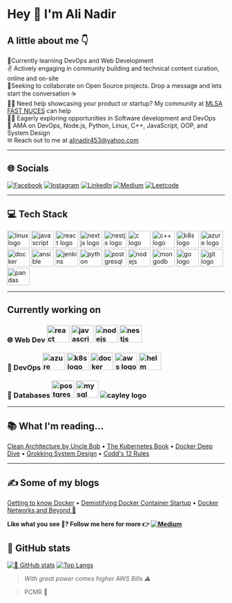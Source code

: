 # Hey 👋 I'm Ali Nadir

## A little about me 👇

📖Currently learning DevOps and Web Development<br>✌ Actively engaging in community building and technical content curation, online and on-site<br>🧑Seeking to collaborate on Open Source projects. Drop a message and lets start the conversation ☕<br>🙋‍♂️ Need help showcasing your product or startup? My community at <a href="https://www.linkedin.com/company/mlsa-fast-nuces-karachi-chapter">MLSA FAST NUCES</a> can help <br>🙇‍♂️ Eagerly exploring opportunities in Software development and DevOps<br>💬 AMA on DevOps, Node.js, Python, Linux, C++, JavaScript, OOP, and System Design<br>✉ Reach out to me at <a href="mailto:alinadir453@yahoo.com">alinadir453@yahoo.com</a>

---

## 🌐 Socials
[![Facebook](https://img.shields.io/badge/Facebook-%231877F2.svg?logo=Facebook&logoColor=white)](https://facebook.com/alinadir43) [![Instagram](https://img.shields.io/badge/Instagram-%23E4405F.svg?logo=Instagram&logoColor=white)](https://instagram.com/kazmi.san/) [![LinkedIn](https://img.shields.io/badge/LinkedIn-%230077B5.svg?logo=linkedin&logoColor=white)](https://linkedin.com/in/salinadir) [![Medium](https://img.shields.io/badge/Medium-12100E?logo=medium&logoColor=white)](https://medium.com/@@edgecake88) 
[![Leetcode](https://img.shields.io/badge/-LeetCode-critical?style=flat-square&amp;labelColor=0077B5&amp;logo=leetcode&amp)](https://leetcode.com/alinadir/) 

---

## 💻 Tech Stack
<div align="left">
 <img src="https://cdn.jsdelivr.net/gh/devicons/devicon/icons/linux/linux-original.svg" height="40" width="52" alt="linux logo"  />
  <img src="https://cdn.jsdelivr.net/gh/devicons/devicon/icons/javascript/javascript-original.svg" height="40" width="52" alt="javascript logo"  />
  <img src="https://cdn.jsdelivr.net/gh/devicons/devicon/icons/react/react-original.svg" height="40" width="52" alt="react logo"  />
 <img src="https://cdn.jsdelivr.net/gh/devicons/devicon/icons/nextjs/nextjs-original.svg" height="40" width="52" alt="nextjs logo"  />
 <img src="https://cdn.jsdelivr.net/gh/devicons/devicon/icons/nestjs/nestjs-plain.svg" height="40" width="52" alt="nestjs logo"  />
  <img src="https://cdn.jsdelivr.net/gh/devicons/devicon/icons/c/c-original.svg" height="40" width="52" alt="c logo"  />
 <img src="https://cdn.jsdelivr.net/gh/devicons/devicon/icons/cplusplus/cplusplus-original.svg" height="40" width="52" alt="c++ logo"  />
  <img src="https://cdn.jsdelivr.net/gh/devicons/devicon/icons/kubernetes/kubernetes-plain.svg" height="40" width="52" alt="k8s logo"  />
 <img src="https://cdn.jsdelivr.net/gh/devicons/devicon/icons/azure/azure-original.svg" height="40" width="52" alt="azure logo"  />
 <img src="https://cdn.jsdelivr.net/gh/devicons/devicon/icons/docker/docker-original.svg" height="40" width="52" alt="docker logo"  />
 <img src="https://cdn.jsdelivr.net/gh/devicons/devicon/icons/ansible/ansible-original.svg" height="40" width="52" alt="ansible logo"  />
 <img src="https://cdn.jsdelivr.net/gh/devicons/devicon/icons/jenkins/jenkins-original.svg" height="40" width="52" alt="jenkins logo"  />
  <img src="https://cdn.jsdelivr.net/gh/devicons/devicon/icons/python/python-original.svg" height="40" width="52" alt="python logo"  />
  <img src="https://cdn.jsdelivr.net/gh/devicons/devicon/icons/postgresql/postgresql-original.svg" height="40" width="52" alt="postgresql logo"  />
  <img src="https://cdn.jsdelivr.net/gh/devicons/devicon/icons/nodejs/nodejs-original.svg" height="40" width="52" alt="nodejs logo"  />
  <img src="https://cdn.jsdelivr.net/gh/devicons/devicon/icons/mongodb/mongodb-original.svg" height="40" width="52" alt="mongodb logo"  />
  <img src="https://cdn.jsdelivr.net/gh/devicons/devicon/icons/go/go-original.svg" height="40" width="52" alt="go logo"  />
  <img src="https://cdn.jsdelivr.net/gh/devicons/devicon/icons/git/git-original.svg" height="40" width="52" alt="git logo"  />
  <img src="https://cdn.jsdelivr.net/gh/devicons/devicon/icons/pandas/pandas-original.svg" height="40" width="52" alt="pandas logo"  />
</div>

---
## Currently working on
<div align="left">
 <h3>🌐 Web Dev
 <img src="https://cdn.jsdelivr.net/gh/devicons/devicon/icons/react/react-original.svg" height="40" width="52" alt="react logo"  />
 <img src="https://cdn.jsdelivr.net/gh/devicons/devicon/icons/javascript/javascript-original.svg" height="40" width="52" alt="javascript logo"  />
 <img src="https://cdn.jsdelivr.net/gh/devicons/devicon/icons/nodejs/nodejs-original.svg" height="40" width="52" alt="nodejs logo"  />
 <img src="https://cdn.jsdelivr.net/gh/devicons/devicon/icons/nestjs/nestjs-plain.svg" height="40" width="52" alt="nestjs logo"  /> 
  <br><br>
🐋 DevOps
 <img src="https://cdn.jsdelivr.net/gh/devicons/devicon/icons/azure/azure-original.svg" height="40" width="52" alt="azure logo"  />
 <img src="https://cdn.jsdelivr.net/gh/devicons/devicon/icons/kubernetes/kubernetes-plain.svg" height="40" width="52" alt="k8s logo"  />
 <img src="https://cdn.jsdelivr.net/gh/devicons/devicon/icons/docker/docker-original.svg" height="40" width="52" alt="docker logo"  /> 
  <img src="https://upload.wikimedia.org/wikipedia/commons/9/93/Amazon_Web_Services_Logo.svg" height="40" width="52" alt="aws logo"  /> 
  <img src="https://helm.sh/img/helm.svg" height="40" width="52" alt="helm logo"  /> 
  <br><br>
📑 Databases
 <img src="https://cdn.jsdelivr.net/gh/devicons/devicon/icons/postgresql/postgresql-original.svg" height="40" width="52" alt="postgresql logo"  />
 <img src="https://github.com/bwks/vendor-icons-svg/blob/master/mysql-logo.svg" height="40" width="52" alt="mysql logo"  />
 <img src="https://cayley.io/img/logo.png" alt="cayley logo"  />
 </h3>
</div>

 ---

## 📚 What I'm reading...

[Clean Architecture by Uncle Bob](https://blog.cleancoder.com/uncle-bob/2012/08/13/the-clean-architecture.html) • [The Kubernetes Book](https://nigelpoulton.com/books/) • [Docker Deep Dive](https://nigelpoulton.com/books/) • [Grokking System Design](https://www.designgurus.io/course/grokking-the-system-design-interview) • [Codd's 12 Rules](https://www.red-gate.com/simple-talk/databases/theory-and-design/codds-twelve-rules/)

---

## ✍ Some of my blogs

[Getting to know Docker](https://medium.com/@edgecake88/tearing-down-docker-to-the-basics-15f693cbc86e) • [Demistifying Docker Container Startup](https://blog.devops.dev/docker-cmd-vs-entrypoint-782754ee67a) • [Docker Networks and Beyond 🐋](https://medium.com/@edgecake88/talking-with-docker-containers-networks-and-beyond-6ad5dafd08d6)

**Like what you see 👀? Follow me here for more 👉 [![Medium](https://img.shields.io/badge/Medium-12100E?logo=medium&logoColor=white)](https://medium.com/@@edgecake88)**


## 👀 GitHub stats
[![👀 GitHub stats](https://github-readme-stats.vercel.app/api?username=alinadir44&show_icons=true&theme=radical)](https://github.com/alinadir44/github-readme-stats)
[![Top Langs](https://github-readme-stats-git-masterrstaa-rickstaa.vercel.app/api/top-langs/?username=alinadir44&layout=donut&hide=javascript,css,scss,html&theme=tokyonight)](https://github.com/alinadir44/github-readme-stats)

> *With great power comes higher AWS Bills ⚠*

> PCMR 🤘


<!---
alinadir44/alinadir44 is a ✨ special ✨ repository because its `README.md` (this file) appears on your GitHub profile.
You can click the Preview link to take a look at your changes.
--->
